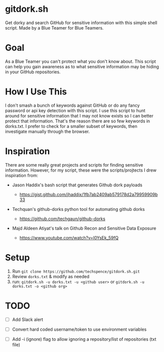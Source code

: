 # gitdork.sh
Get dorky and search GitHub for sensitive information with this simple shell script. Made by a Blue Teamer for Blue Teamers.

# Goal
As a Blue Teamer you can't protect what you don't know about. This script can help you gain awareness as to what sensitive information may be hiding in your GitHub repositories.

# How I Use This
I don't smash a bunch of keywords against GitHub or do any fancy password or api key detection with this script. I use this script to hunt around for sensitive information that I may not know exists so I can better protect that information. That's the reason there are so few keywords in dorks.txt. I prefer to check for a smaller subset of keywords, then investigate manually through the browser.

# Inspiration
There are some really great projects and scripts for finding sensitive information. However, for my script, these were the scripts/projtects I drew inspiration from:

- Jason Haddix's bash script that generates Github dork payloads
  - https://gist.github.com/jhaddix/1fb7ab2409ab579178d2a79959909b33

- Techquan's github-dorks python tool for automating github dorks
  - https://github.com/techgaun/github-dorks

- Majd Aldeen Atiyat's talk on Github Recon and Sensitive Data Exposure
  - https://www.youtube.com/watch?v=l0YsEk_59fQ

# Setup
1. Run `git clone https://github.com/techspence/gitdork.sh.git`
2. Review `dorks.txt` & modify as needed
3. run:  `gitdork.sh -u dorks.txt -u <github user>`  or  `gitdork.sh -u dorks.txt -o <github org>`

# TODO
- [ ] Add Slack alert
- [ ] Convert hard coded username/token to use environment variables
- [ ] Add -i (ignore) flag to allow ignoring a repository/list of repositories (txt file)

